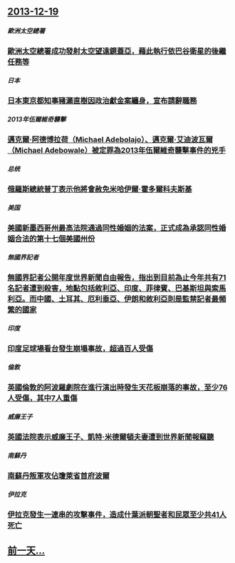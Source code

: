 ## [2013-12-19](/zh/news/2013/12/19/index.md)

##### 歐洲太空總署
### [ 歐洲太空總署成功發射太空望遠鏡蓋亞，藉此執行依巴谷衛星的後繼任務等 ](/zh/news/2013/12/19/歐洲太空總署成功發射太空望遠鏡蓋亞-藉此執行依巴谷衛星的後繼任務等.md)
##### 日本
### [ 日本東京都知事豬瀨直樹因政治獻金案纏身，宣布請辭職務 ](/zh/news/2013/12/19/日本東京都知事豬瀨直樹因政治獻金案纏身-宣布請辭職務.md)
##### 2013年伍爾維奇襲擊
### [ 邁克爾·阿德博拉荷（Michael Adebolajo）、邁克爾·艾迪波瓦爾（Michael Adebowale）被定罪為2013年伍爾維奇襲擊事件的兇手 ](/zh/news/2013/12/19/邁克爾-阿德博拉荷-Michael-Adebolajo-邁克爾-艾迪波瓦爾-Michael-Adebowale-被定.md)
##### 总统
### [ 俄羅斯總統普丁表示他將會赦免米哈伊爾·霍多爾科夫斯基 ](/zh/news/2013/12/19/俄羅斯總統普丁表示他將會赦免米哈伊爾-霍多爾科夫斯基.md)
##### 美国
### [ 美國新墨西哥州最高法院通過同性婚姻的法案，正式成為承認同性婚姻合法的第十七個美國州份 ](/zh/news/2013/12/19/美國新墨西哥州最高法院通過同性婚姻的法案-正式成為承認同性婚姻合法的第十七個美國州份.md)
##### 無國界記者
### [ 無國界記者公開年度世界新聞自由報告，指出到目前為止今年共有71名記者遭到殺害，地點包括敘利亞、印度、菲律賓、巴基斯坦與索馬利亞。而中國、土耳其、厄利垂亞、伊朗和敘利亞則是監禁記者最頻繁的國家 ](/zh/news/2013/12/19/無國界記者公開年度世界新聞自由報告-指出到目前為止今年共有71名記者遭到殺害-地點包括敘利亞-印度-菲律賓-巴基斯坦與.md)
##### 印度
### [ 印度足球場看台發生崩塌事故，超過百人受傷 ](/zh/news/2013/12/19/印度足球場看台發生崩塌事故-超過百人受傷.md)
##### 倫敦
### [ 英國倫敦的阿波羅劇院在進行演出時發生天花板崩落的事故，至少76人受傷，其中7人重傷 ](/zh/news/2013/12/19/英國倫敦的阿波羅劇院在進行演出時發生天花板崩落的事故-至少76人受傷-其中7人重傷.md)
##### 威廉王子
### [ 英國法院表示威廉王子、凱特·米德爾頓夫妻遭到世界新聞報竊聽 ](/zh/news/2013/12/19/英國法院表示威廉王子-凱特-米德爾頓夫妻遭到世界新聞報竊聽.md)
##### 南蘇丹
### [ 南蘇丹叛軍攻佔瓊萊省首府波爾 ](/zh/news/2013/12/19/南蘇丹叛軍攻佔瓊萊省首府波爾.md)
##### 伊拉克
### [ 伊拉克發生一連串的攻擊事件，造成什葉派朝聖者和民眾至少共41人死亡 ](/zh/news/2013/12/19/伊拉克發生一連串的攻擊事件-造成什葉派朝聖者和民眾至少共41人死亡.md)
## [前一天...](/zh/news/2013/12/18/index.md)

